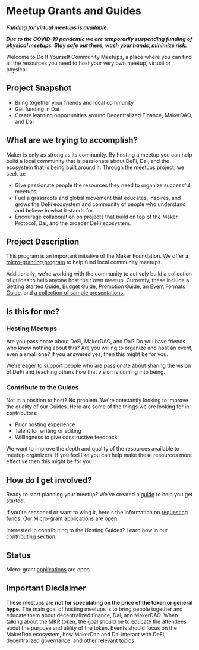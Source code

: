 # Meetup Grants and Guides

**_Funding for virtual meetups is available._**

**_Due to the COVID-19 pandemic we are temporarily suspending funding of physical meetups. Stay safe out there, wash your hands, minimize risk._**

Welcome to Do It Yourself Community Meetups, a place where you can find all the resources you need to host your very own meetup, virtual or physical.

## Project Snapshot

- Bring together your friends and local community
- Get funding in Dai
- Create learning opportunities around Decentralized Finance, MakerDAO, and Dai

## What are we trying to accomplish?

Maker is only as strong as its community. By hosting a meetup you can help build a local community that is passionate about DeFi, Dai, and the ecosystem that is being built around it. Through the meetups project, we seek to:

- Give passionate people the resources they need to organize successful meetups
- Fuel a grassroots and global movement that educates, inspires, and grows the DeFi ecosystem and community of people who understand and believe in what it stands for.
- Encourage collaboration on projects that build on top of the Maker Protocol, Dai, and the broader DeFi ecosystem.

## Project Description

This program is an important initiative of the Maker Foundation. We offer a [micro-granting program](./requesting-funds.md) to help fund local community meetups.

Additionally, we're working with the community to actively build a collection of guides to help anyone host their own meetup. Currently, these include a [Getting Started Guide](./getting-started-guide.md), [Budget Guide](./budget-guide.md), [Promotion Guide](./promotion-guide.md), an [Event Formats Guide](event-formats-guide.md), and [a collection of sample presentations.](./assets/slides)

## Is this for me?

### Hosting Meetups

Are you passionate about DeFi, MakerDAO, and Dai? Do you have friends who know nothing about this? Are you willing to organize and host an event, even a small one? If you answered yes, then this might be for you.

We're eager to support people who are passionate about sharing the vision of DeFi and teaching others how that vision is coming into being.

### Contribute to the Guides

Not in a position to host? No problem. We're constantly looking to improve the quality of our Guides. Here are some of the things we are looking for in contributors:

- Prior hosting experience
- Talent for writing or editing
- Willingness to give constructive feedback

We want to improve the depth and quality of the resources available to meetup organizers. If you feel like you can help make these resources more effective then this might be for you.

## How do I get involved?

Ready to start planning your meetup? We've created a [guide](./getting-started-guide.md) to help you get started.

If you're seasoned or want to wing it, here's the information on [requesting funds](https://community-development.makerdao.com/meetups/requesting-funds). Our Micro-grant [applications](https://airtable.com/shr4HOtcZ8o3VZmek) are open.

Interested in contributing to the Hosting Guides? Learn how in our [contributing section](../contributing/README.md).

## Status

Micro-grant [applications](https://airtable.com/shr4HOtcZ8o3VZmek) are open.

## Important Disclaimer

These meetups are **not for speculating on the price of the token or general hype.** The main goal of hosting meetups is to bring people together and educate them about decentralized finance, Dai, and MakerDAO. When talking about the MKR token, the goal should be to educate the attendees about the purpose and utility of the token. Events should focus on the MakerDao ecosystem, how MakerDao and Dai interact with DeFi, decentralized governance, and other relevant topics.
